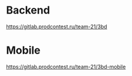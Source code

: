 # Backend
https://gitlab.prodcontest.ru/team-21/3bd

# Mobile
https://gitlab.prodcontest.ru/team-21/3bd-mobile